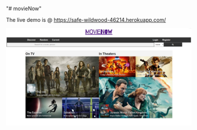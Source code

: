 "# movieNow" 

The live demo is @ https://safe-wildwood-46214.herokuapp.com/

![Image of Yaktocat](https://github.com/yejieyi/movieNow/blob/master/images/movienow.png)
